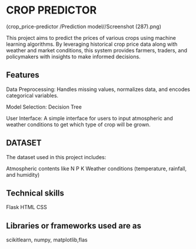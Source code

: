 # CROP  PREDICTOR

(crop_price-predictor
/Prediction model//Screenshot (287).png)


This project aims to predict the prices of various crops using machine learning algorithms. By leveraging historical crop price data along with weather and market conditions, this system provides farmers, traders, and policymakers with insights to make informed decisions.

## Features
Data Preprocessing: Handles missing values, normalizes data, and encodes categorical variables.

Model Selection: Decision Tree

User Interface: A simple interface for users to input atmospheric and weather conditions to get which type of crop will be grown.

## DATASET
The dataset used in this project includes:

Atmospheric contents like N P K
Weather conditions (temperature, rainfall, and humidity)

## Technical skills
Flask
HTML
CSS

## Libraries or frameworks used are as 
scikitlearn, numpy, matplotlib,flas
